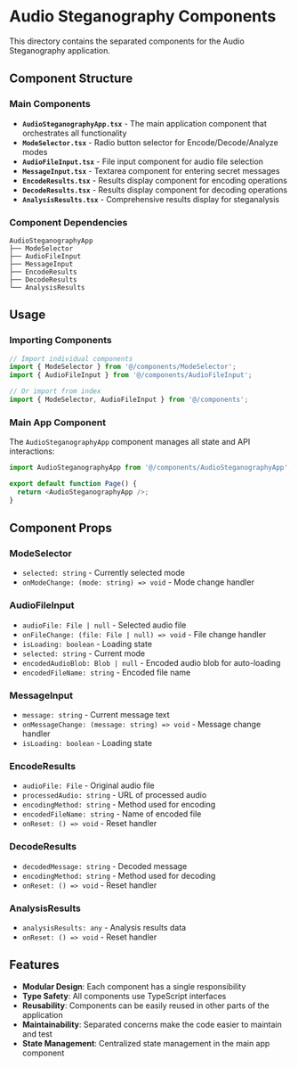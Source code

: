 # Audio Steganography Components

This directory contains the separated components for the Audio Steganography application.

## Component Structure

### Main Components

- **`AudioSteganographyApp.tsx`** - The main application component that orchestrates all functionality
- **`ModeSelector.tsx`** - Radio button selector for Encode/Decode/Analyze modes
- **`AudioFileInput.tsx`** - File input component for audio file selection
- **`MessageInput.tsx`** - Textarea component for entering secret messages
- **`EncodeResults.tsx`** - Results display component for encoding operations
- **`DecodeResults.tsx`** - Results display component for decoding operations
- **`AnalysisResults.tsx`** - Comprehensive results display for steganalysis

### Component Dependencies

```
AudioSteganographyApp
├── ModeSelector
├── AudioFileInput
├── MessageInput
├── EncodeResults
├── DecodeResults
└── AnalysisResults
```

## Usage

### Importing Components

```typescript
// Import individual components
import { ModeSelector } from '@/components/ModeSelector';
import { AudioFileInput } from '@/components/AudioFileInput';

// Or import from index
import { ModeSelector, AudioFileInput } from '@/components';
```

### Main App Component

The `AudioSteganographyApp` component manages all state and API interactions:

```typescript
import AudioSteganographyApp from '@/components/AudioSteganographyApp';

export default function Page() {
  return <AudioSteganographyApp />;
}
```

## Component Props

### ModeSelector
- `selected: string` - Currently selected mode
- `onModeChange: (mode: string) => void` - Mode change handler

### AudioFileInput
- `audioFile: File | null` - Selected audio file
- `onFileChange: (file: File | null) => void` - File change handler
- `isLoading: boolean` - Loading state
- `selected: string` - Current mode
- `encodedAudioBlob: Blob | null` - Encoded audio blob for auto-loading
- `encodedFileName: string` - Encoded file name

### MessageInput
- `message: string` - Current message text
- `onMessageChange: (message: string) => void` - Message change handler
- `isLoading: boolean` - Loading state

### EncodeResults
- `audioFile: File` - Original audio file
- `processedAudio: string` - URL of processed audio
- `encodingMethod: string` - Method used for encoding
- `encodedFileName: string` - Name of encoded file
- `onReset: () => void` - Reset handler

### DecodeResults
- `decodedMessage: string` - Decoded message
- `encodingMethod: string` - Method used for decoding
- `onReset: () => void` - Reset handler

### AnalysisResults
- `analysisResults: any` - Analysis results data
- `onReset: () => void` - Reset handler

## Features

- **Modular Design**: Each component has a single responsibility
- **Type Safety**: All components use TypeScript interfaces
- **Reusability**: Components can be easily reused in other parts of the application
- **Maintainability**: Separated concerns make the code easier to maintain and test
- **State Management**: Centralized state management in the main app component 